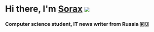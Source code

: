 # Hi there, I'm [Sorax](https://sorax-.ru) ![](https://github.com/blackcater/blackcater/raw/main/images/Hi.gif) 
### Computer science student, IT news writer from Russia 🇷🇺
